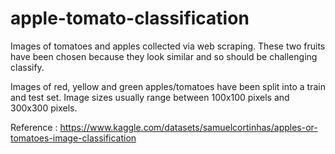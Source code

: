 # apple-tomato-classification 

Images of tomatoes and apples collected via web scraping. These two fruits have been chosen because they look similar and so should be challenging classify.

Images of red, yellow and green apples/tomatoes have been split into a train and test set. Image sizes usually range between 100x100 pixels and 300x300 pixels.


Reference : https://www.kaggle.com/datasets/samuelcortinhas/apples-or-tomatoes-image-classification
 
